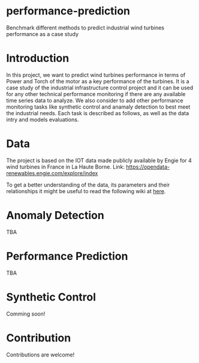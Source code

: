 # performance-prediction
Benchmark different methods to predict industrial wind turbines performance as a case study

# Introduction

In this project, we want to predict wind turbines performance in terms of Power and Torch of the motor as a key performance of the turbines. It is a case study of the industrial infrastructure control project and it can be used for any other technical performance monitoring if there are any available time series data to analyze. We also consider to add other performance monitoring tasks like synthetic control and anamaly detection to best meet the industrial needs. Each task is described as follows, as well as the data intry and models evaluations.

# Data

The project is based on the IOT data made publicly available by Engie for 4 wind turbines in France in La Haute Borne.
Link: https://opendata-renewables.engie.com/explore/index

To get a better understanding of the data, its parameters and their relationships it might be useful to read the following wiki at [here](https://en.wikipedia.org/wiki/Wind_turbine_design).

# Anomaly Detection
TBA

# Performance Prediction
TBA

# Synthetic Control
Comming soon!

# Contribution
Contributions are welcome!
